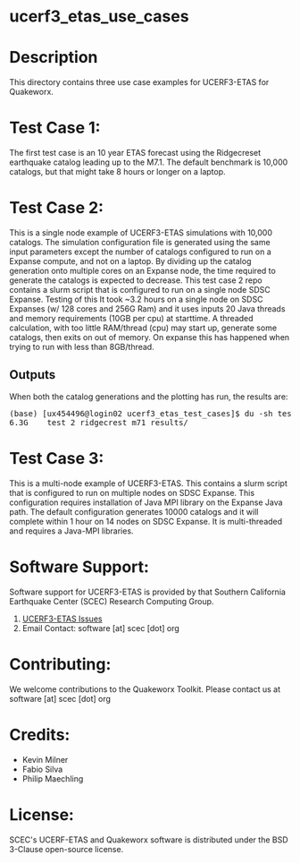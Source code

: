 # ucerf3_etas_use_cases

# Description
This directory contains three use case examples for UCERF3-ETAS for Quakeworx.

# Test Case 1:
The first test case is an 10 year ETAS forecast using the Ridgecreset earthquake catalog leading up to the M7.1. The default benchmark is 10,000 catalogs, but that might take 8 hours or longer on a laptop.

# Test Case 2:
This is a single node example of UCERF3-ETAS simulations with 10,000 catalogs. The simulation configuration file is generated using the same input parameters except the number of catalogs configured to run on a Expanse compute, and not on a laptop. By dividing up the catalog generation onto multiple cores on an Expanse node, the time required to generate the catalogs is expected to decrease. This test case 2 repo contains a slurm script that is configured to run on a single node SDSC Expanse. Testing of this It took ~3.2 hours on a single node on SDSC Expanses (w/ 128 cores and 256G Ram) and it uses inputs 20 Java threads and memory requirements (10GB per cpu) at starttime. A threaded calculation, with too little RAM/thread (cpu) may start up, generate some catalogs, then exits on out of memory. On expanse this has happened when trying to run with less than 8GB/thread. 

## Outputs
When both the catalog generations and the plotting has run, the results are:
<pre>
(base) [ux454496@login02 ucerf3_etas_test_cases]$ du -sh test_2_ridgecrest_m71_results/
6.3G    test_2_ridgecrest_m71_results/
</pre>
        
# Test Case 3:
This is a multi-node example of UCERF3-ETAS. This contains a slurm script that is configured to run on multiple nodes on SDSC Expanse. This configuration requires installation of Java MPI library on the Expanse Java path. The default configuration generates 10000 catalogs and it will complete within 1 hour on 14 nodes on SDSC Expanse. It is multi-threaded and requires a Java-MPI libraries.

# Software Support:
Software support for UCERF3-ETAS  is provided by that Southern California Earthquake Center (SCEC) Research Computing Group.
1. [UCERF3-ETAS Issues](https://github.com/SCECcode/ucerf3_etas_use_cases/issues)
2. Email Contact: software [at] scec [dot] org

# Contributing:
We welcome contributions to the Quakeworx Toolkit. Please contact us at software [at] scec [dot] org

# Credits:
+ Kevin Milner
+ Fabio Silva
+ Philip Maechling

# License:
SCEC's UCERF-ETAS and Quakeworx software is distributed under the BSD 3-Clause open-source license. 
